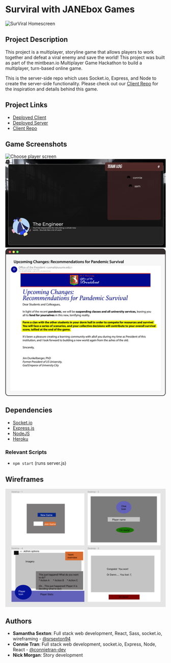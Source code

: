 # Surviral with JANEbox Games

![SurViral Homescreen](./screenshots/home.png)

## Project Description
This project is a multiplayer, storyline game that allows players to work together and defeat a viral enemy and save the world! This project was built as part of the mintbean.io Multiplayer Game Hackathon to build a multiplayer, turn-based online game.

This is the server-side repo which uses Socket.io, Express, and Node to create the server-side functionality. Please check out our [Client Repo](https://github.com/connietran-dev/janebox-surviral-client) for the inspiration and details behind this game.

## Project Links
* [Deployed Client](https://connietran-dev.github.io/janebox-surviral-client)
* [Deployed Server](https://surviral-server.herokuapp.com/)
* [Client Repo](https://github.com/connietran-dev/janebox-surviral-client)

## Game Screenshots

![Choose player screen](./screenshots/setplayer.png)
![Main game screen](./screenshots/playgame.png)
![Choose player screen](./screenshots/email-graphic.png)

## Dependencies
* [Socket.io](https://socket.io/)
* [Express.js](https://expressjs.com/)
* [NodeJS](https://nodejs.org/es/)
* [Heroku](https://www.heroku.com/)

### Relevant Scripts
* `npm start` (runs server.js)

## Wireframes
![Surviral wireframe](./screenshots/wireframes.png)

## Authors

* **Samantha Sexton**: Full stack web development, React, Sass, socket.io, wireframing - [@srsexton94](https://github.com/srsexton94)
* **Connie Tran**: Full stack web development, socket.io, Express, Node, React - [@connietran-dev](https://github.com/connietran-dev)
* **Nick Morgan**: Story development
